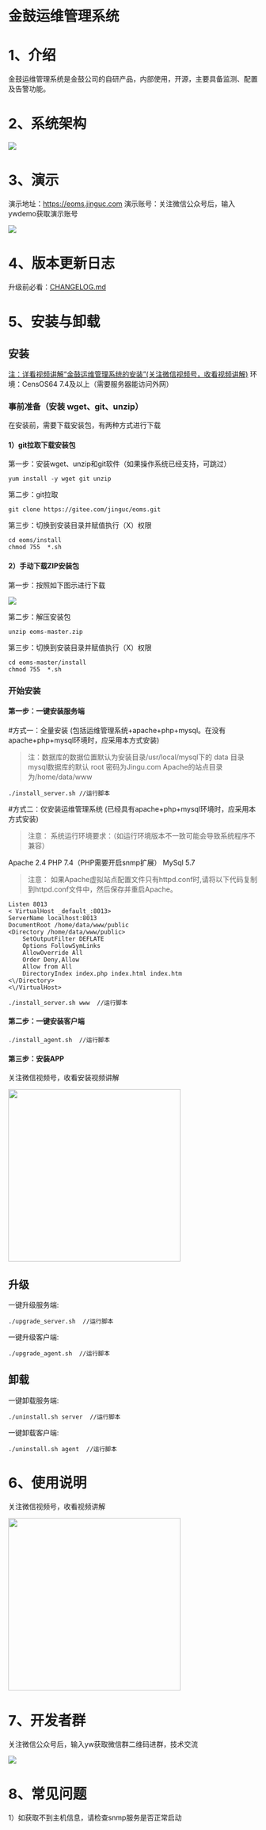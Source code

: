 
# 金鼓运维管理系统

# 1、介绍
金鼓运维管理系统是金鼓公司的自研产品，内部使用，开源，主要具备监测、配置及告警功能。

# 2、系统架构
<p style="align:left;"><img src="https://www.jinguc.com/oms/img/xtjg.png"></p>

# 3、演示

演示地址：https://eoms.jinguc.com
演示账号：关注微信公众号后，输入ywdemo获取演示账号

<img src="https://www.jinguc.com/oms/img/gzh.png">

# 4、版本更新日志

升级前必看：<a href="CHANGELOG.md">CHANGELOG.md</a>

# 5、安装与卸载

## 安装

<a href="#5使用说明">注：详看视频讲解“金鼓运维管理系统的安装”(关注微信视频号，收看视频讲解)</a>
环境：CensOS64 7.4及以上（需要服务器能访问外网）

### 事前准备（安装 wget、git、unzip）

在安装前，需要下载安装包，有两种方式进行下载

#### 1）git拉取下载安装包

第一步：安装wget、unzip和git软件（如果操作系统已经支持，可跳过）

```
yum install -y wget git unzip
```

第二步：git拉取

```
git clone https://gitee.com/jinguc/eoms.git
```

第三步：切换到安装目录并赋值执行（X）权限

```
cd eoms/install
chmod 755  *.sh
```


#### 2）手动下载ZIP安装包

第一步：按照如下图示进行下载

<img src="https://www.jinguc.com/oms/img/download_zip.png">

第二步：解压安装包

```
unzip eoms-master.zip
```

第三步：切换到安装目录并赋值执行（X）权限

```
cd eoms-master/install
chmod 755  *.sh
```


### 开始安装

#### 第一步：一键安装服务端

#方式一：全量安装
(包括运维管理系统+apache+php+mysql。在没有apache+php+mysql环境时，应采用本方式安装)

> 注：数据库的数据位置默认为安装目录/usr/local/mysql下的 data 目录
> mysql数据库的默认 root 密码为Jingu.com
> Apache的站点目录为/home/data/www

```
./install_server.sh //运行脚本
```


#方式二：仅安装运维管理系统
(已经具有apache+php+mysql环境时，应采用本方式安装)

> 注意：
> 系统运行环境要求：（如运行环境版本不一致可能会导致系统程序不兼容）

Apache 2.4
PHP 7.4（PHP需要开启snmp扩展）
MySql 5.7

> 注意：
> 如果Apache虚拟站点配置文件只有httpd.conf时,请将以下代码复制到httpd.conf文件中，然后保存并重启Apache。

```
Listen 8013
< VirtualHost _default_:8013>
ServerName localhost:8013
DocumentRoot /home/data/www/public
<Directory /home/data/www/public>
    SetOutputFilter DEFLATE
    Options FollowSymLinks
    AllowOverride All
    Order Deny,Allow
    Allow from All
    DirectoryIndex index.php index.html index.htm
<\/Directory>
<\/VirtualHost>
```

```
./install_server.sh www  //运行脚本
```


#### 第二步：一键安装客户端

```
./install_agent.sh  //运行脚本
```


#### 第三步：安装APP

关注微信视频号，收看安装视频讲解

<img src="https://www.jinguc.com/oms/img/sph.png" width="348">

## 升级

一键升级服务端:

```
./upgrade_server.sh  //运行脚本 
```

一键升级客户端:

```
./upgrade_agent.sh  //运行脚本
```

## 卸载

一键卸载服务端:

```
./uninstall.sh server  //运行脚本
```


一键卸载客户端:

```
./uninstall.sh agent  //运行脚本
```



# 6、使用说明

关注微信视频号，收看视频讲解

<img src="https://www.jinguc.com/oms/img/sph.png" width="348">



# 7、开发者群

关注微信公众号后，输入yw获取微信群二维码进群，技术交流

<img src="https://www.jinguc.com/oms/img/kfq.png">


# 8、常见问题

1）如获取不到主机信息，请检查snmp服务是否正常启动

